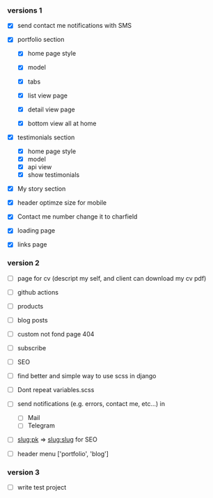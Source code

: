 
### versions 1

- [X] send contact me notifications with SMS

- [X] portfolio section
    - [X] home page style
    - [X] model
    - [X] tabs
    - [X] list view page 
    - [X] detail view page
    - [X] bottom view all at home


- [X] testimonials section
    - [X] home page style
    - [X] model
    - [X] api view
    - [X] show testimonials

- [X] My story section
- [X] header optimze size for mobile
- [X] Contact me number change it to charfield
- [X] loading page
- [X] links page


### version 2

- [ ] page for cv (descript my self, and client can download my cv pdf)
- [ ] github actions
- [ ] products
- [ ] blog posts
- [ ] custom not fond page 404
- [ ] subscribe
- [ ] SEO
- [ ] find better and simple way to use scss in django
- [ ] Dont repeat variables.scss
- [ ] send notifications (e.g. errors, contact me, etc...) in
    - [ ] Mail
    - [ ] Telegram
- [ ] <slug:pk> => <slug:slug> for SEO
- [ ] header menu ['portfolio', 'blog']


### version 3 

- [ ] write test project